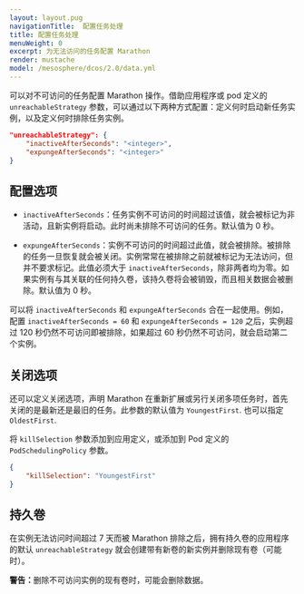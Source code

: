 ```yaml
---
layout: layout.pug
navigationTitle:  配置任务处理
title: 配置任务处理
menuWeight: 0
excerpt: 为无法访问的任务配置 Marathon
render: mustache
model: /mesosphere/dcos/2.0/data.yml
---
```




可以对不可访问的任务配置 Marathon 操作。借助应用程序或 pod 定义的 `unreachableStrategy` 参数，可以通过以下两种方式配置：定义何时启动新任务实例，以及定义何时排除任务实例。

```json
"unreachableStrategy": {
	"inactiveAfterSeconds": "<integer>",
	"expungeAfterSeconds": "<integer>"
}
```

## 配置选项

- `inactiveAfterSeconds`：任务实例不可访问的时间超过该值，就会被标记为非活动，且新实例将启动。此时尚未排除不可访问的任务。默认值为 0 秒。

- `expungeAfterSeconds`：实例不可访问的时间超过此值，就会被排除。被排除的任务一旦恢复就会被关闭。实例常常在被排除之前就被标记为无法访问，但并不要求标记。此值必须大于 `inactiveAfterSeconds`，除非两者均为零。如果实例有与其关联的任何持久卷，该持久卷将会被销毁，而且相关数据会被删除。默认值为 0 秒。

可以将 `inactiveAfterSeconds` 和 `expungeAfterSeconds` 合在一起使用。例如，配置 `inactiveAfterSeconds = 60` 和 `expungeAfterSeconds = 120` 之后，实例超过 120 秒仍然不可访问即被排除，如果超过 60 秒仍然不可访问，就会启动第二个实例。

## 关闭选项
还可以定义关闭选项，声明 Marathon 在重新扩展或另行关闭多项任务时，首先关闭的是最新还是最旧的任务。此参数的默认值为 `YoungestFirst`. 也可以指定 `OldestFirst`.

将 `killSelection` 参数添加到应用定义，或添加到 Pod 定义的 `PodSchedulingPolicy` 参数。

```json
{
    "killSelection": "YoungestFirst"
}
```

## 持久卷

在实例无法访问时间超过 7 天而被 Marathon 排除之后，拥有持久卷的应用程序的默认 `unreachableStrategy` 就会创建带有新卷的新实例并删除现有卷（可能时）。

<p class="message--warning"><strong>警告：</strong>删除不可访问实例的现有卷时，可能会删除数据。</p>

